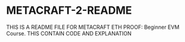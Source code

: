 # METACRAFT-2-README
THIS IS A README FILE FOR METACRAFT ETH PROOF: Beginner EVM Course. THIS CONTAIN CODE AND EXPLANATION

